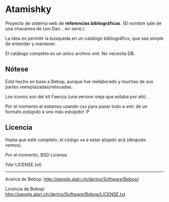 # Atamishky
 
Proyecto de sistema web de **referencias bibliográficas**. (El nombre sale de una chacarera de Leo Dan... en serio.)
 
La idea es permitir la búsqueda en un catálogo bibliográfico, que sea simple de entender y mantener.
 
El catálogo completo es un único archivo xml. No necesita DB.
 

## Nótese

Está hecho en base a Bebop, aunque fue reelaborado y muchas de sus partes reemplazadas/retocadas.

Los iconos son del kit Faenza (una version vieja que estaba por ahi) .

Por el momento el estamos usando csv para pasar todo a xml: de un formato estúpido a uno más estúpido! :P


## Licencia

Hasta que esté completo, el código va a estar alojado acá (después vemos).

Por el momento, BSD License.

(Ver LICENSE.txt)

 
-----
Acerca de Bebop: http://people.alari.ch/derino/Software/Bebop/

Licencia de Bebop: http://people.alari.ch/derino/Software/Bebop/LICENSE.txt
